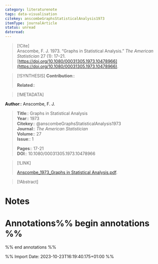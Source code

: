 ```yaml
---
category: literaturenote
tags: data-visualisation
citekey: anscombeGraphsStatisticalAnalysis1973
itemType: journalArticle
status: unread  
dateread:  
---
```


> [!Cite]  
> Anscombe, F. J. 1973. “Graphs in Statistical Analysis.” _The American Statistician_ 27 (1): 17–21. [https://doi.org/10.1080/00031305.1973.10478966](https://doi.org/10.1080/00031305.1973.10478966).

> [!SYNTHESIS] 
>**Contribution**::
>
>**Related**:: 
>

> [!METADATA]  
>
**Author**:: Anscombe, F. J.<br>
> **Title**:: Graphs in Statistical Analysis    
> **Year**:: 1973     
> **Citekey**:: @anscombeGraphsStatisticalAnalysis1973    
>**Journal**:: *The American Statistician*    
>**Volume**:: 27    
>**Issue**:: 1     
>    
>    
>     
> **Pages**:: 17-21    
>**DOI**:: 10.1080/00031305.1973.10478966    
>

> [!LINK] 
>
> [Anscombe_1973_Graphs in Statistical Analysis.pdf](file:///Users/steven/Library/CloudStorage/GoogleDrive-steven.golovkine@ul.ie/My%20Drive/bibliography/The%20American%20Statistician/1973/Anscombe_1973_Graphs%20in%20Statistical%20Analysis.pdf).

>[!Abstract]
>>


# Notes<br>
# Annotations%% begin annotations %%  
 
  
%% end annotations %%

%% Import Date: 2023-10-23T16:19:40.175+01:00 %%
